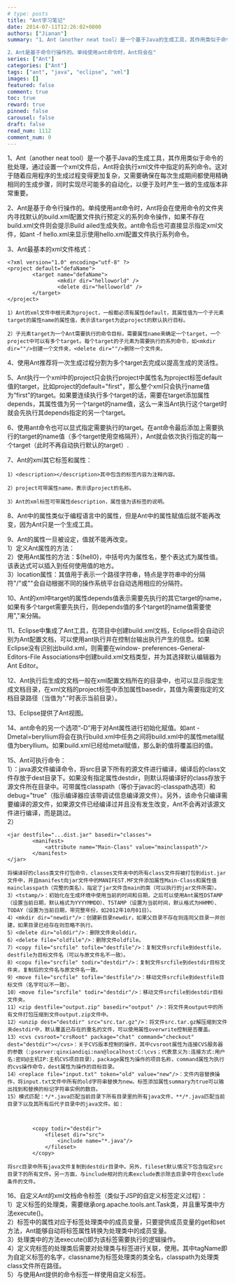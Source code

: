 ```yaml
---
# type: posts 
title: "Ant学习笔记"
date: 2014-07-11T12:26:02+0800
authors: ["Jianan"]
summary: "1、Ant（another neat tool）是一个基于Java的生成工具，其作用类似于命令的批处理，通过设置一个xml文件后，Ant将会执行xml文件中指定的系列命令。这对于随着应用程序的生成过程变得更加复杂，又需要确保在每次生成期间都使用精确相同的生成步骤，同时实现尽可能多的自动化，以便于及时产生一致的生成版本非常重要。

2、Ant是基于命令行操作的。单纯使用ant命令时，Ant将会在"
series: ["Ant"]
categories: ["Ant"]
tags: ["ant", "java", "eclipse", "xml"]
images: []
featured: false
comment: true
toc: true
reward: true
pinned: false
carousel: false
draft: false
read_num: 1112
comment_num: 0
---
```


1、Ant（another neat
tool）是一个基于Java的生成工具，其作用类似于命令的批处理，通过设置一个xml文件后，Ant将会执行xml文件中指定的系列命令。这对于随着应用程序的生成过程变得更加复杂，又需要确保在每次生成期间都使用精确相同的生成步骤，同时实现尽可能多的自动化，以便于及时产生一致的生成版本非常重要。

  
2、Ant是基于命令行操作的。单纯使用ant命令时，Ant将会在使用命令的文件夹内寻找默认的build.xml配置文件执行预定义的系列命令操作，如果不存在build.xml文件则会提示Build
ailed生成失败。ant命令后也可直接显示指定xml文件，如ant -f hello.xml来显示使用hello.xml配置文件执行系列命令。

  
3、Ant最基本的xml文件格式：

    
    
    <?xml version="1.0" encoding="utf-8" ?> 
    <project default="defaName"> 
            <target name="defaName"> 
                    <mkdir dir="helloworld" /> 
                    <delete dir="helloworld" /> 
            </target> 
    </project>

    1）Ant的xml文件中根元素为project，一般都必须有属性default，其属性值为一个子元素target的属性name的属性值，表示该target为此project的默认执行目标。

    2）子元素target为一个Ant需要执行的命令目标，需要属性name来确定一个target，一个project中可以有多个target。每个target的子元素为需要执行的系列命令，如<mkdir dir=""/>创建一个文件夹，<delete dir=""/>删除一个文件夹。

  
4、使用Ant推荐将一次生成过程分割为多个target去完成以提高生成的灵活性。

  
5、Ant执行一个xml中的project只会执行project中属性名为project标签default值的target，比如project的default="first"，那么整个xml只会执行name值为“first”的target。如果要连续执行多个target的话，需要在target添加属性depends，其属性值为另一个target的name值，这么一来当Ant执行这个target时就会先执行其depends指定的另一个target。

  
6、使用ant命令也可以显式指定需要执行的target。在ant命令最后添加上需要执行的target的name值（多个target使用空格隔开），Ant就会依次执行指定的每一个target（此时不再自动执行默认的target）.

  
7、Ant的xml其它标签和属性：

    1）<description></description>其中包含的标签内容为注释内容。

    2）project可带属性name，表示该project的名称。

    3）Ant的xml标签可带属性description，属性值为该标签的说明。

  

8、Ant中的属性类似于编程语言中的属性，但是Ant中的属性赋值后就不能再改变，因为Ant只是一个生成工具。

  

9、Ant的属性一旦被设定，值就不能再改变。  
    1）定义Ant属性的方法：<property name="hello" value="world"/>  
    2）使用Ant属性的方法：${hell0}，中括号内为属性名，整个表达式为属性值。该表达式可以插入到任何使用值的地方。  
    3）location属性：其值用于表示一个路径字符串，特点是字符串中的分隔符"/"或"\"会自动根据不同的操作系统平台自动选用相应的分隔符。  
  
10、Ant的xml中target的属性depends值表示需要先执行的其它target的name，如果有多个target需要先执行，则depends值的多个target的name值需要使用","来分隔。  
  
11、Eclipse中集成了Ant工具，在项目中创建build.xml文档，Eclipse将会自动识别为Ant配置文档，可以使用ant执行并在控制台输出执行产生的信息。如果Eclipse没有识别出build.xml，则需要在window-
preferences-General-Editors-File Associations中创建build.xml文档类型，并为其选择默认编辑器为Ant
Editor。  
  
12、Ant执行后生成的文档一般在xml配置文档所在的目录中，也可以显示指定生成文档目录，在xml文档的project标签中添加属性basedir，其值为需要指定的文档目录路径（当值为"."时表示当前目录）。  
  
13、Eclipse提供了Ant视图。  
  
14、ant命令的另一个选项“-D”用于对Ant属性进行初始化赋值。如ant
-Dmetal=beryllium将会在执行build.xml中任务之间将build.xml中的属性metal赋值为beryllium。如果build.xml已经给metal赋值，那么新的值将覆盖旧的值。  
  
15、Ant可执行命令：  
    1）<javac srcdir="src" destdir="dest"></javac>：java源文件编译命令，将src目录下所有的源文件进行编译，编译后的class文件存放于dest目录下。如果没有指定属性destdir，则默认将编译好的class存放于源文件所在目录中。可带属性classpath（等价于javac的-classpath选项）和debug="true"（指示编译器应该带调试信息编译源文件）。另外，该命令只编译需要编译的源文件，如果源文件已经编译过并且没有发生改变，Ant不会再对该源文件进行编译，而是跳过。  
    2）
    
    
    <jar destfile="...dist.jar" basedir="classes">
            <manifest>
                <attribute name="Main-Class" value="mainclasspath"/>
            </manifest>
    </jar>

    将编译好的class类文件打包命令，classes文件夹中的所有class文件将被打包到dist.jar文件中，并且manifest向jar文件中的MANIFEST.MF文件添加属性Main-Class和属性值mainclasspath（完整的类名），指定了jar文件含main的类（可以执行的jar文件所需）。  
    3）<tstamp/>：初始化在生成环境中使用当前的时间和日期，之后可以使用Ant属性DSTAMP（设置当前日期，默认格式为YYYYMMDD）、TSTAMP（设置为当前时间，默认格式为HHMM）、TODAY（设置为当前日期，带完整年份，如2012年10月01日）。  
    4）<mkdir dir="newdir"/>：创建新目录newdir，如果父目录不存在则连同父目录一并创建，如果目录已经存在则忽略不执行。  
    5）<delete dir="olddir"/>：删除文件夹olddir。  
    6）<delete file="oldfile"/>：删除文件oldfile。  
    7）<copy file="srcfile" tofile="destfile"/>：复制文件srcfile到destfile，destfile为目标文件名（可以与原文件名不一致）。  
    8）<copu file="srcfile" todir="destdir"/>：复制文件srcfile到destdir目标文件夹，复制后的文件名与原文件名一致。  
    9）<move file="srcfile" tofile="destfile"/>：移动文件srcfile到destfile目标文件（名字可以不一致）。  
    10）<move file="srcfile" todir="destdir"/>：移动文件srcfile到destdir目标文件夹。  
    11）<zip destfile="output.zip" basedir="output" />：将文件夹output中的所有文件打包压缩到文件output.zip文件中。  
    12）<unzip dest="destdir" src="src.tar.gz"/>：将文件src.tar.gz解压缩到文件夹destdir中，默认覆盖已存在的重名的文件，可以使用属性overwrite控制是否覆盖。  
    13）<cvs cvsroot="crsRoot" package="chat" command="checkout" dest="destdir"></cvs>：关于CVS版本控制的操作，其中cvsroot属性为连接CVS服务器的参数（:pserver:qinxiandiqi:nan@localhost:C:\cvs；代表意义为:连接方式:用户名:密码@主机IP:主机CVS项目目录），package属性为操作的项目名称，command属性为执行的cvs操作命令，dest属性为操作的目标目录。  
    14）<replace file="input.txt" token="old" value="new"/>：文件内容替换操作，将input.txt文件中所有的old字符串替换为new。标签添加属性summary为true可以输出找到和替换的标记字符串实例的数目。  
    15）模式匹配：*/*.java匹配当前目录下所有目录里的所有java文件，**/*.java匹配当前目录下以及其所有后代子目录中的java文件。如：  

    
    
            <copy todir="destdir">
                <fileset dir="src">
                    <include name="*.java"/>
                </fileset>
            </copy>

    将src目录中所有java文件复制到destdir目录中。另外，fileset默认情况下包含指定src目录下的所有文件。另一方面，与include相对的元素exclude表示除去目录中符合exclude条件的文件。  
  
16、自定义Ant的xml文档命令标签（类似于JSP的自定义标签定义过程）：  
    1）定义标签的处理类，需要继承org.apache.tools.ant.Task类，并且重写类中方法execute()。  
    2）标签中的属性对应于标签处理类中的成员变量，只要提供成员变量的get和set方法，Ant能够自动将标签属性转换为处理类中的成员变量。  
    3）处理类中的方法execute()即为该标签需要执行的逻辑操作。  
    4）定义完标签的处理类后需要对处理类与标签进行关联，使用<taskdef name="tagName" classname="className" classpath="path" />。其中tagName即为自定义标签的名字，classname为标签处理类的类全名，classpath为处理类class文件所在路径。  
    5）与使用Ant提供的命令标签一样使用自定义标签。  
      
  

